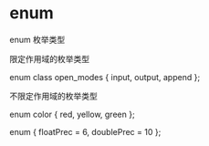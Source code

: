 # enum

enum 枚举类型

限定作用域的枚举类型

enum class open_modes { input, output, append };

不限定作用域的枚举类型

enum color { red, yellow, green };

enum { floatPrec = 6, doublePrec = 10 };
